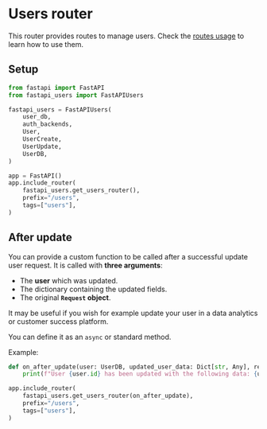 # Users router

This router provides routes to manage users. Check the [routes usage](../../usage/routes.md) to learn how to use them.

## Setup

```py
from fastapi import FastAPI
from fastapi_users import FastAPIUsers

fastapi_users = FastAPIUsers(
    user_db,
    auth_backends,
    User,
    UserCreate,
    UserUpdate,
    UserDB,
)

app = FastAPI()
app.include_router(
    fastapi_users.get_users_router(),
    prefix="/users",
    tags=["users"],
)
```

## After update

You can provide a custom function to be called after a successful update user request. It is called with **three arguments**:

* The **user** which was updated.
* The dictionary containing the updated fields.
* The original **`Request` object**.

It may be useful if you wish for example update your user in a data analytics or customer success platform.

You can define it as an `async` or standard method.

Example:

```py
def on_after_update(user: UserDB, updated_user_data: Dict[str, Any], request: Request):
    print(f"User {user.id} has been updated with the following data: {updated_user_data}")

app.include_router(
    fastapi_users.get_users_router(on_after_update),
    prefix="/users",
    tags=["users"],
)
```
